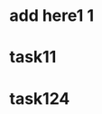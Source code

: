                                                                          
# add here1 1
 
 
# task11
 
# task124
